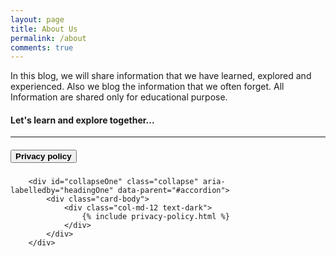 ```yaml
---
layout: page
title: About Us
permalink: /about
comments: true
---
```

<p class="text-dark">
In this blog, we will share information that we have learned, explored and experienced. Also we blog the information that we often forget. All Information are shared only for educational purpose.

<h4>Let's learn and explore together...</h4>

</p>
<hr>

<div id="accordion">
  <div class="card">
        <div class="card-header" id="headingOne">
            <h5 class="mb-0">
                <button class="btn btn-link" data-toggle="collapse" data-target="#collapseOne" aria-expanded="true" aria-controls="collapseOne">
                <span style="font-weight:bold">Privacy policy</span><i class="fa fa-caret-down"></i>
                </button>
            </h5>
        </div>

        <div id="collapseOne" class="collapse" aria-labelledby="headingOne" data-parent="#accordion">
            <div class="card-body">
                <div class="col-md-12 text-dark">
                    {% include privacy-policy.html %}    
                </div>
            </div>
        </div>
  </div>
</div>